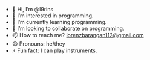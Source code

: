 - 👋 Hi, I’m @l9rins
- 👀 I’m interested in programming.
- 🌱 I’m currently learning programming.
- 💞️ I’m looking to collaborate on programming.
- 📫 How to reach me? <lorenzbarangan112@gmail.com>
- 😄 Pronouns: he/they
- ⚡ Fun fact: I can play instruments.

<!---
l9rins/l9rins is a ✨ special ✨ repository because its `README.md` (this file) appears on your GitHub profile.
You can click the Preview link to take a look at your changes.
--->

